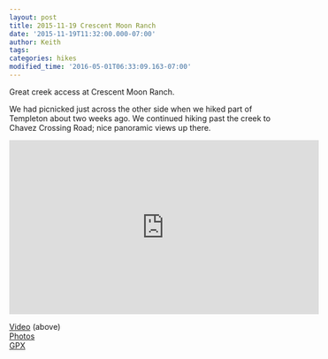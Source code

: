 ```yaml
---
layout: post
title: 2015-11-19 Crescent Moon Ranch
date: '2015-11-19T11:32:00.000-07:00'
author: Keith
tags: 
categories: hikes
modified_time: '2016-05-01T06:33:09.163-07:00'
---
```


Great creek access at Crescent Moon Ranch.

We had picnicked just across
the other side when we hiked part of Templeton about two weeks ago. We
continued hiking past the creek to Chavez Crossing Road; nice panoramic
views up there.  

<div class="embed-responsive embed-responsive-16by9">
  <iframe width="560" height="315" src="https://www.youtube.com/embed/wTx4AmsJZzc" frameborder="0" allow="accelerometer; autoplay; encrypted-media; gyroscope; picture-in-picture" allowfullscreen></iframe>
</div>


[Video](https://youtu.be/wTx4AmsJZzc) (above)  
[Photos](https://goo.gl/photos/jtN5bE8AY66fQS9q8)  
[GPX](https://drive.google.com/file/d/0B05YxhE9Av-PSzBMSGRRRUV2N00/view?usp=sharing)  
